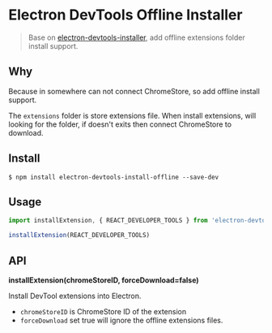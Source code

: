 # Electron DevTools Offline Installer

> Base on [electron-devtools-installer](https://github.com/GPMDP/electron-devtools-installer), add offline extensions folder install support.

## Why

Because in somewhere can not connect ChromeStore, so add offline install support.

The `extensions` folder is store extensions file. When install extensions, will looking for the folder, if doesn't exits then connect ChromeStore to download.

## Install

    $ npm install electron-devtools-install-offline --save-dev

## Usage

```js
import installExtension, { REACT_DEVELOPER_TOOLS } from 'electron-devtools-installer';

installExtension(REACT_DEVELOPER_TOOLS)
```

## API

**installExtension(chromeStoreID, forceDownload=false)**

Install DevTool extensions into Electron.

- `chromeStoreID` is ChromeStore ID of the extension
- `forceDownload` set true will ignore the offline extensions files.
